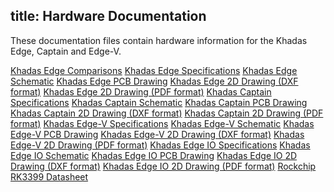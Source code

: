 title: Hardware Documentation
---

These documentation files contain hardware information for the Khadas Edge, Captain and Edge-V.

[Khadas Edge Comparisons](https://dl.khadas.com/Hardware/Edge/Specs/Edge_Comparisons.pdf)
[Khadas Edge Specifications](https://dl.khadas.com/Hardware/Edge/Specs/Edge_Specs.pdf)
[Khadas Edge Schematic](https://dl.khadas.com/Hardware/Edge/Schematic/Edge_V14_Sch.pdf)
[Khadas Edge PCB Drawing](https://dl.khadas.com/Hardware/Edge/Schematic/Edge_V14_Silk.pdf)
[Khadas Edge 2D Drawing (DXF format)](https://dl.khadas.com/Hardware/Edge/DXF/Edge_V14_DXF.7z)
[Khadas Edge 2D Drawing (PDF format)]()
[Khadas Captain Specifications](https://dl.khadas.com/Hardware/Edge/Specs/Captain_Specs.pdf)
[Khadas Captain Schematic](https://dl.khadas.com/Hardware/Edge/Schematic/Captain_V11_Sch.pdf)
[Khadas Captain PCB Drawing](https://dl.khadas.com/Hardware/Edge/Schematic/Captain_V11_Silk.pdf)
[Khadas Captain 2D Drawing (DXF format)](https://dl.khadas.com/Hardware/Edge/DXF/Captain_V12_DXF.7z)
[Khadas Captain 2D Drawing (PDF format)]()
[Khadas Edge-V Specifications](https://dl.khadas.com/Hardware/Edge/Specs/Edge-V_Specs.pdf)
[Khadas Edge-V Schematic](https://dl.khadas.com/Hardware/Edge/Schematic/Edge-V_V13_Sch.pdf)
[Khadas Edge-V PCB Drawing](https://dl.khadas.com/Hardware/Edge/Schematic/Edge-V_V13_Silk.pdf)
[Khadas Edge-V 2D Drawing (DXF format)](https://dl.khadas.com/Hardware/Edge/DXF/Edge-V_V13_DXF.7z)
[Khadas Edge-V 2D Drawing (PDF format)]()
[Khadas Edge IO Specifications]()
[Khadas Edge IO Schematic](https://dl.khadas.com/Hardware/Edge/Schematic/Edge-IO_V13_Sch.pdf)
[Khadas Edge IO PCB Drawing](https://dl.khadas.com/Hardware/Edge/Schematic/Edge-IO_V13_Silk.pdf)
[Khadas Edge IO 2D Drawing (DXF format)]()
[Khadas Edge IO 2D Drawing (PDF format)]()
[Rockchip RK3399 Datasheet](https://dl.khadas.com/Hardware/Edge/Datasheet/Rockchip_RK3399TRM_V1.4_Part1-20170408.pdf)

